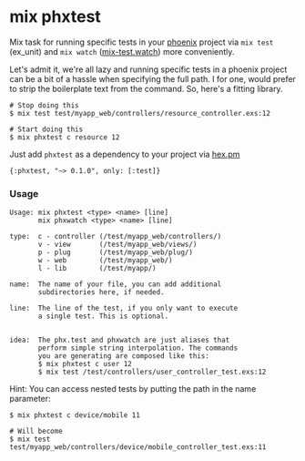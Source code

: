 # mix phxtest
Mix task for running specific tests in your [phoenix](https://github.com/phoenixframework/phoenix) project via `mix test` (ex_unit) and `mix watch` ([mix-test.watch](https://github.com/lpil/mix-test.watch)) more conveniently.   

Let's admit it, we're all lazy and running specific tests in a phoenix project can be a bit of a hassle when specifying the full path. I for one, would prefer to strip the boilerplate text from the command. So, here's a fitting library.

```
# Stop doing this
$ mix test test/myapp_web/controllers/resource_controller.exs:12

# Start doing this
$ mix phxtest c resource 12
```

Just add `phxtest` as a dependency to your project via [hex.pm](https://hex.pm/packages/mix_phxtest)    
```
{:phxtest, "~> 0.1.0", only: [:test]}
```

### Usage
```
Usage: mix phxtest <type> <name> [line]
       mix phxwatch <type> <name> [line]

type:  c - controller (/test/myapp_web/controllers/)
       v - view       (/test/myapp_web/views/)
       p - plug       (/test/myapp_web/plug/)
       w - web        (/test/myapp_web/)
       l - lib        (/test/myapp/)

name:  The name of your file, you can add additional
       subdirectories here, if needed.

line:  The line of the test, if you only want to execute
       a single test. This is optional.
       

idea:  The phx.test and phxwatch are just aliases that
       perform simple string interpolation. The commands
       you are generating are composed like this:
       $ mix phxtest c user 12
       $ mix test /test/controllers/user_controller_test.exs:12
```

Hint: You can access nested tests by putting the path in the name parameter:
```
$ mix phxtest c device/mobile 11

# Will become
$ mix test test/myapp_web/controllers/device/mobile_controller_test.exs:11
```
